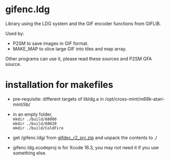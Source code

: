 # gifenc.ldg

Library using the LDG system and the GIF encoder functions from GIFLIB.

Used by:

* P2SM to save images in GIF format.
* MAKE_MAP to slice large GIF into tiles and map array.

Other programs can use it, please read these sources and P2SM GFA source.

# installation for makefiles

- pre-requisite: different targets of libldg.a in /opt/cross-mint/m68k-atari-mint/lib/

- in an empty folder,  
   ```mkdir ./build/68000```  
   ```mkdir ./build/68020```  
   ```mkdir ./build/ColdFire```  

- get /gifenc.ldg/ from [gifdec_r2_src.zip](https://ptonthat.fr/files/gifdec/gifdec_r2_src.zip) and unpack the contents to ./

- gifenc.ldg.xcodeproj is for Xcode 16.3, you may not need it if you use something else.
